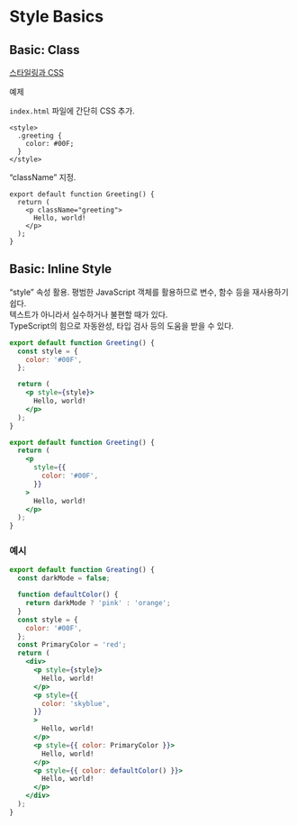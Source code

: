 # Style Basics

## Basic: Class

[스타일링과 CSS](https://ko.reactjs.org/docs/faq-styling.html)

예제

`index.html` 파일에 간단히 CSS 추가.

```tsx
<style>
  .greeting {
    color: #00F;
  }
</style>
```

“className” 지정.

```tsx
export default function Greeting() {
  return (
    <p className="greeting">
      Hello, world!
    </p>
  );
}
```

## Basic: Inline Style

“style” 속성 활용. 평범한 JavaScript 객체를 활용하므로 변수, 함수 등을 재사용하기 쉽다. \
텍스트가 아니라서 실수하거나 불편할 때가 있다. \
TypeScript의 힘으로 자동완성, 타입 검사 등의 도움을 받을 수 있다.

```jsx
export default function Greeting() {
  const style = {
    color: '#00F',
  };

  return (
    <p style={style}>
      Hello, world!
    </p>
  );
}
```

```jsx
export default function Greeting() {
  return (
    <p
      style={{
        color: '#00F',
      }}
    >
      Hello, world!
    </p>
  );
}
```

### 예시

```jsx
export default function Greating() {
  const darkMode = false;

  function defaultColor() {
    return darkMode ? 'pink' : 'orange';
  }
  const style = {
    color: '#00F',
  };
  const PrimaryColor = 'red';
  return (
    <div>
      <p style={style}>
        Hello, world!
      </p>
      <p style={{
        color: 'skyblue',
      }}
      >
        Hello, world!
      </p>
      <p style={{ color: PrimaryColor }}>
        Hello, world!
      </p>
      <p style={{ color: defaultColor() }}>
        Hello, world!
      </p>
    </div>
  );
}

```
